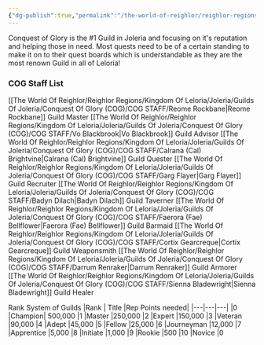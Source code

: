 ```yaml
---
{"dg-publish":true,"permalink":"/the-world-of-reighlor/reighlor-regions/kingdom-of-leloria/joleria/guilds-of-joleria/conquest-of-glory-cog/conquest-of-glory/"}
---
```


Conquest of Glory is the #1 Guild in Joleria and focusing on it's reputation and helping those in need. Most quests need to be of a certain standing to make it on to their quest boards which is understandable as they are the most renown Guild in all of Leloria! 

### **COG Staff List**
[[The World Of Reighlor/Reighlor Regions/Kingdom Of Leloria/Joleria/Guilds Of Joleria/Conquest Of Glory (COG)/COG STAFF/Reome Rockbane\|Reome Rockbane]] Guild Master
[[The World Of Reighlor/Reighlor Regions/Kingdom Of Leloria/Joleria/Guilds Of Joleria/Conquest Of Glory (COG)/COG STAFF/Vo Blackbrook\|Vo Blackbrook]] Guild Advisor 
[[The World Of Reighlor/Reighlor Regions/Kingdom Of Leloria/Joleria/Guilds Of Joleria/Conquest Of Glory (COG)/COG STAFF/Calrana (Cal) Brightvine\|Calrana (Cal) Brightvine]] Guild Quester 
[[The World Of Reighlor/Reighlor Regions/Kingdom Of Leloria/Joleria/Guilds Of Joleria/Conquest Of Glory (COG)/COG STAFF/Garg Flayer\|Garg Flayer]] Guild Recruiter 
[[The World Of Reighlor/Reighlor Regions/Kingdom Of Leloria/Joleria/Guilds Of Joleria/Conquest Of Glory (COG)/COG STAFF/Badyn Dilach\|Badyn Dilach]] Guild Taverner 
[[The World Of Reighlor/Reighlor Regions/Kingdom Of Leloria/Joleria/Guilds Of Joleria/Conquest Of Glory (COG)/COG STAFF/Faerora (Fae) Bellflower\|Faerora (Fae) Bellflower]] Guild Barmaid 
[[The World Of Reighlor/Reighlor Regions/Kingdom Of Leloria/Joleria/Guilds Of Joleria/Conquest Of Glory (COG)/COG STAFF/Cortix Gearcreque\|Cortix Gearcreque]] Guild Weaponsmith
[[The World Of Reighlor/Reighlor Regions/Kingdom Of Leloria/Joleria/Guilds Of Joleria/Conquest Of Glory (COG)/COG STAFF/Darrum Renraker\|Darrum Renraker]] Guild Armorer
[[The World Of Reighlor/Reighlor Regions/Kingdom Of Leloria/Joleria/Guilds Of Joleria/Conquest Of Glory (COG)/COG STAFF/Sienna Bladewright\|Sienna Bladewright]] Guild Healer 


Rank System of Guilds 
|Rank | Title |Rep Points needed|
|---|---|---|
|0	|Champion|	500,000
|1	|Master	|250,000
|2	|Expert	|150,000
|3	|Veteran	|90,000
|4	|Adept	|45,000
|5 |Fellow	|25,000
|6	|Journeyman	|12,000
|7	|Apprentice	|5,000
|8	|Initiate	|1,000
|9	|Rookie	|500
|10  |Novice	|0

